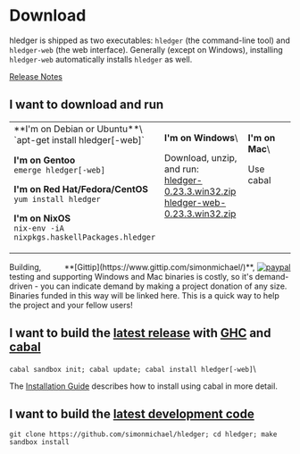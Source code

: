 # Download

hledger is shipped as two executables: `hledger` (the command-line tool) and `hledger-web` (the web interface).
Generally (except on Windows), installing `hledger-web` automatically installs `hledger` as well.

[Release Notes](release-notes.html)

## I want to download and run
<!-- <sub>(If the download is out of date or doesn't run on my system, I might troubleshoot or donate to fund improvements)</sub> -->

<table>
<tr valign="top">
<td width="33%">
**I'm on Debian or Ubuntu**\
`apt-get install hledger[-web]`

**I'm on Gentoo**\
`emerge hledger[-web]`

**I'm on Red Hat/Fedora/CentOS**\
`yum install hledger`

**I'm on NixOS**\
`nix-env -iA nixpkgs.haskellPackages.hledger`

<!--
**I'm on another GNU/Linux\<small>(or can run Linux binaries)</small>**
[hledger.linux-32.zip]()
[hledger-web.linux-32.zip]()
[hledger.linux-64.zip]()
[hledger-web.linux-64.zip]()
Use cabal
-->

</td>
<td width="33%">

**I'm on Windows**\
<!-- [windows install guide](windows-install.html)\ -->
Download, unzip, and run:\
[hledger-0.23.3.win32.zip](http://hledger.org/downloads/hledger-0.23.3-windows-intel32.exe.zip)\
[hledger-web-0.23.3.win32.zip](http://hledger.org/downloads/hledger-web-0.23.3-windows-intel32.exe.zip)

</td>
<td width="33%">

**I'm on Mac**\
<!-- [mac install guide](mac-install.html)\ -->
<!-- [hledger.mac.zip]()\ -->
<!-- [hledger-web.mac.zip]()\ -->
Use cabal

</td>
</tr>
</table>

<div style="margin-left:1em; float:right;">
**[Gittip](https://www.gittip.com/simonmichael/)**,
<a href="https://www.paypal.com/cgi-bin/webscr?cmd=_s-xclick&hosted_button_id=5J33NLXYXCYAY"><img border=0 src="https://www.paypal.com/en_US/i/btn/x-click-but04.gif" alt="paypal"></a>
</div>
Building, testing and supporting Windows and Mac binaries is costly, so
it's demand-driven - you can indicate demand by making a project
donation of any size. Binaries funded in this way will be linked here.
This is a quick way to help the project and your fellow users!

## I want to build the [latest release](http://hackage.haskell.org/package/hledger-web) with [GHC](http://haskell.org/ghc) and [cabal](http://haskell.org/cabal/download.html)

`cabal sandbox init; cabal update; cabal install hledger[-web]`\
<!-- [cabal install guide](cabal-install.html) -->

The [Installation Guide](installing.html) describes how to install using cabal in more detail.

## I want to build the [latest development code](http://hledger.org/code)

`git clone https://github.com/simonmichael/hledger; cd hledger; make sandbox install`

